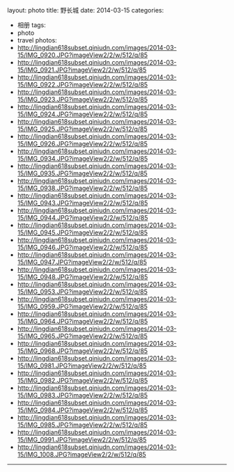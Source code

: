 layout: photo
title: 野长城
date: 2014-03-15
categories: 
- 相册
tags: 
- photo
- travel
photos: 
- http://lingdian618subset.qiniudn.com/images/2014-03-15/IMG_0920.JPG?imageView2/2/w/512/q/85
- http://lingdian618subset.qiniudn.com/images/2014-03-15/IMG_0921.JPG?imageView2/2/w/512/q/85
- http://lingdian618subset.qiniudn.com/images/2014-03-15/IMG_0922.JPG?imageView2/2/w/512/q/85
- http://lingdian618subset.qiniudn.com/images/2014-03-15/IMG_0923.JPG?imageView2/2/w/512/q/85
- http://lingdian618subset.qiniudn.com/images/2014-03-15/IMG_0924.JPG?imageView2/2/w/512/q/85
- http://lingdian618subset.qiniudn.com/images/2014-03-15/IMG_0925.JPG?imageView2/2/w/512/q/85
- http://lingdian618subset.qiniudn.com/images/2014-03-15/IMG_0926.JPG?imageView2/2/w/512/q/85
- http://lingdian618subset.qiniudn.com/images/2014-03-15/IMG_0934.JPG?imageView2/2/w/512/q/85
- http://lingdian618subset.qiniudn.com/images/2014-03-15/IMG_0935.JPG?imageView2/2/w/512/q/85
- http://lingdian618subset.qiniudn.com/images/2014-03-15/IMG_0938.JPG?imageView2/2/w/512/q/85
- http://lingdian618subset.qiniudn.com/images/2014-03-15/IMG_0943.JPG?imageView2/2/w/512/q/85
- http://lingdian618subset.qiniudn.com/images/2014-03-15/IMG_0944.JPG?imageView2/2/w/512/q/85
- http://lingdian618subset.qiniudn.com/images/2014-03-15/IMG_0945.JPG?imageView2/2/w/512/q/85
- http://lingdian618subset.qiniudn.com/images/2014-03-15/IMG_0946.JPG?imageView2/2/w/512/q/85
- http://lingdian618subset.qiniudn.com/images/2014-03-15/IMG_0947.JPG?imageView2/2/w/512/q/85
- http://lingdian618subset.qiniudn.com/images/2014-03-15/IMG_0948.JPG?imageView2/2/w/512/q/85
- http://lingdian618subset.qiniudn.com/images/2014-03-15/IMG_0953.JPG?imageView2/2/w/512/q/85
- http://lingdian618subset.qiniudn.com/images/2014-03-15/IMG_0959.JPG?imageView2/2/w/512/q/85
- http://lingdian618subset.qiniudn.com/images/2014-03-15/IMG_0964.JPG?imageView2/2/w/512/q/85
- http://lingdian618subset.qiniudn.com/images/2014-03-15/IMG_0965.JPG?imageView2/2/w/512/q/85
- http://lingdian618subset.qiniudn.com/images/2014-03-15/IMG_0968.JPG?imageView2/2/w/512/q/85
- http://lingdian618subset.qiniudn.com/images/2014-03-15/IMG_0981.JPG?imageView2/2/w/512/q/85
- http://lingdian618subset.qiniudn.com/images/2014-03-15/IMG_0982.JPG?imageView2/2/w/512/q/85
- http://lingdian618subset.qiniudn.com/images/2014-03-15/IMG_0983.JPG?imageView2/2/w/512/q/85
- http://lingdian618subset.qiniudn.com/images/2014-03-15/IMG_0984.JPG?imageView2/2/w/512/q/85
- http://lingdian618subset.qiniudn.com/images/2014-03-15/IMG_0985.JPG?imageView2/2/w/512/q/85
- http://lingdian618subset.qiniudn.com/images/2014-03-15/IMG_0991.JPG?imageView2/2/w/512/q/85
- http://lingdian618subset.qiniudn.com/images/2014-03-15/IMG_1008.JPG?imageView2/2/w/512/q/85
---
